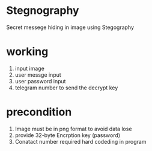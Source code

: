 # Stegnography
 Secret messege hiding in image using Stegography 

# working 
1. input image
2. user messge input
3. user password input
4. telegram number to send the decrypt key

# precondition
1. Image must be in png format to avoid data lose
2. provide 32-byte Encrption key (password)
3. Conatact number required hard codeding in program
